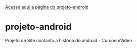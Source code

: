 [Acesse aqui a página do projeto-android](https://andersonmgarcia.github.io/projeto-android/)
# projeto-android
 Projeto de Site contanto a história do android - CursoemVideo

